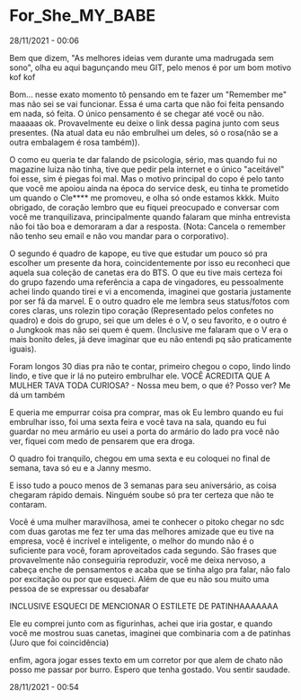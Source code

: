 # For_She_MY_BABE

28/11/2021 - 00:06

Bem que dizem, "As melhores ideias vem durante uma madrugada sem sono", olha eu aqui bagunçando meu GIT, pelo menos é por um bom motivo kof kof

Bom... nesse exato momento tô pensando em te fazer um "Remember me" mas não sei se vai funcionar.
Essa é uma carta que não foi feita pensando em nada, só feita. O único pensamento é se chegar até você ou não.
maaaaas ok.
Provavelmente eu deixe o link dessa pagina junto com seus presentes.
(Na atual data eu não embrulhei um deles, só o rosa(não se a outra embalagem é rosa também)).

  O como eu queria te dar falando de psicologia, sério, mas quando fui no magazine luiza não tinha, tive que pedir pela internet e o único "aceitável" foi esse, sim é piegas foi mal.
  Mas o motivo principal do copo é pelo tanto que você me apoiou ainda na época do service desk, eu tinha te prometido um quando o Cle**** me promoveu, e olha só onde estamos kkkk. Muito obrigado, de coração lembro que eu fiquei preocupado e conversar com você me tranquilizava, principalmente quando falaram que minha entrevista não foi tão boa e demoraram a dar a resposta. (Nota: Cancela o remember não tenho seu email e não vou mandar para o corporativo).
    
   O segundo é quadro de kapope, eu tive que estudar um pouco só pra escolher um presente da hora, coincidentemente por isso eu reconheci que aquela sua coleção de canetas era do BTS.
   O que eu tive mais certeza foi do grupo fazendo uma referência a capa de vingadores, eu pessoalmente achei lindo quando tirei e vi a encomenda, imaginei que gostaria justamente por ser fã da marvel. E o outro quadro ele me lembra seus status/fotos com cores claras, uns rolezin tipo coração (Representado pelos confetes no quadro) e dois do grupo, sei que um deles é o V, o seu favorito, e o outro é o Jungkook mas não sei quem é quem. (Inclusive me falaram que o V era o mais bonito deles, já deve imaginar que eu não entendi pq são praticamente iguais).
    
   Foram longos 30 dias pra não te contar, primeiro chegou o copo, lindo lindo lindo, e tive que ir lá no puteiro embrulhar ele. 
   VOCÊ ACREDITA QUE A MULHER TAVA TODA CURIOSA? 
    - Nossa meu bem, o que é? Posso ver? Me dá um também
    
   E queria me empurrar coisa pra comprar, mas ok
   Eu lembro quando eu fui embrulhar isso, foi uma sexta feira e você tava na sala, quando eu fui guardar no meu armário eu usei a porta do armário do lado pra você não ver, fiquei com medo de pensarem que era droga.
  
  O quadro foi tranquilo, chegou em uma sexta e eu coloquei no final de semana, tava só eu e a Janny mesmo.
  
  E isso tudo a pouco menos de 3 semanas para seu aniversário, as coisa chegaram rápido demais. Ninguém soube só pra ter certeza que não te contaram.
  
  Você é uma mulher maravilhosa, amei te conhecer o pitoko chegar no sdc com duas garotas me fez ter uma das melhores amizade que eu tive na empresa, você é incrível e inteligente, o melhor do mundo não é o suficiente para você, foram aproveitados cada segundo.
  São frases que provavelmente não conseguiria reproduzir, você me deixa nervoso, a cabeça enche de pensamentos e acaba que se tinha algo pra falar, não falo por excitação ou por que esqueci. Além de que eu não sou muito uma pessoa de se expressar ou desabafar
  
  INCLUSIVE ESQUECI DE MENCIONAR O ESTILETE DE PATINHAAAAAAA
  
  Ele eu comprei junto com as figurinhas, achei que iria gostar, e quando você me mostrou suas canetas, imaginei que combinaria com a de patinhas (Juro que foi coincidência)
  
  enfim, agora jogar esses texto em um corretor por que alem de chato não posso me passar por burro. Espero que tenha gostado. Vou sentir saudade.
  
28/11/2021 - 00:54
